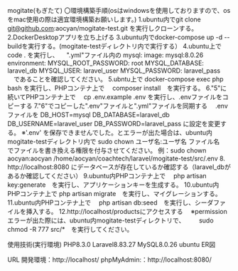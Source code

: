 mogitate(もぎたて)
〇環境構築手順(osはwindowsを使用しておりますので、osをmac使用の際は適宜環境構築お願いします。)
1.ubuntu内でgit clone git@github.com:aocyan/mogitate-test.git を実行しクローンする。
2.DockerDesktopアプリを立ち上げる
3.ubuntu内でdocker-compose up -d --buildを実行する。(mogitate-testディレクトリ内で実行する）
4.ubuntu上で code . を実行し、
　".yml"ファイル内の
    mysql:
        image: mysql:8.0.26
        environment:
            MYSQL_ROOT_PASSWORD: root
            MYSQL_DATABASE: laravel_db
            MYSQL_USER: laravel_user
            MYSQL_PASSWORD: laravel_pass
　であることを確認してください。
5.ubntu上で docker-compose exec php bash を実行し、PHPコンテナ上で
　composer install　を実行する。
6."5"に続いてPHPコンテナ上で
　cp .env.example .env を実行し、.envファイルをコピーする
7."6"でコピーした".env"ファイルと".yml"ファイルを同期する
　.envファイルを
     DB_HOST=mysql
     DB_DATABASE=laravel_db
     DB_USERNAME=laravel_user
     DB_PASSWORD=laravel_pass
 に設定を変更する。
 ※'.env' を保存できませんでした。とエラーが出た場合は、ubuntu内mogitate-testディレクトリ内で
   sudo chown ユーザ名:ユーザ名 ファイル名　でファイルを書き換える権限を付与させてください。
   例：sudo chown aocyan:aocyan /home/aocyan/coachtech/laravel/mogitate-test/src/.env
8. http://localhost:8080 にデータベースが存在しているか確認する（laravel_dbがあるか確認してください）
9.ubuntu内PHPコンテナ上で
　php artisan key:generate　を実行し、アプリケーションキーを生成する。
10.ubuntu内PHPコンテナ上で
  php artisan migrate　を実行し、マイグレーションする。
11.ubuntu内PHPコンテナ上で
　php artisan db:seed　を実行し、シーダファイルを挿入する。
12.http://localhost/productsにアクセスする
　※permissionエラーが出た際には、ubuntu内mogitate-testディレクトリで、
 　　sudo chmod -R 777 src/*　を実行してください。

使用技術(実行環境)
PHP8.3.0
Laravel8.83.27
MySQL8.0.26
ubuntu
ER図


URL
開発環境：http://localhost/
phpMyAdmin:：http://localhost:8080/
